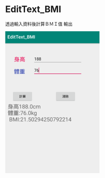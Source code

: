 # EditText_BMI
透過輸入資料後計算ＢＭＩ值 輸出

<img src="https://github.com/Angus1226/EditText_BMI/blob/master/BMI.png" alt="圖片無法顯示" title="執行結果" width="300px" height="450px">

